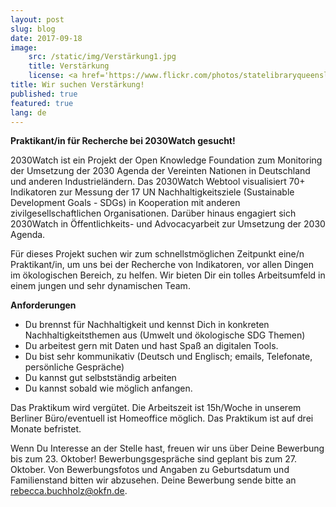 ```yaml
---
layout: post
slug: blog
date: 2017-09-18
image:
    src: /static/img/Verstärkung1.jpg
    title: Verstärkung
    license: <a href='https://www.flickr.com/photos/statelibraryqueensland/3219069891/in/photolist-5Uszk2-9uR1dn-8njtj3-ajsBLH-bFoYtX-fmHa3L-fcvwEM-6Rs7a9-8amQJJ-dWXUzG-cqAKgJ-hKCuvT-qoHkXL-9D3vSu-8rWEFV-cL1xu1-6Ro4c6-6Ro3HX-8nYiep-6o6cpV-6pAPsT-6bJirV-9nw5zW-ecrAZB-c4cVC7-hHPTBe-dcE2YL-9WeSMp-cKXUgN-64ESGS-fepHQ1-qrf3jr-bUr4os-ec3yXd-bsu6Co-9M5sip-8o2y1s-8njtAL-8njs8S-dWXV4w-5J7Q2k-qh8Dht-8ngjUD-8vNAMa-4i7B9z-6pEXQf-5SGTuA-9s7jAX-8njsXS-ek1kNh'>CCO</a>
title: Wir suchen Verstärkung!
published: true
featured: true
lang: de
---
```


<b>Praktikant/in für Recherche bei 2030Watch gesucht!</b>

2030Watch ist ein Projekt der Open Knowledge Foundation zum Monitoring der Umsetzung der 2030 Agenda der Vereinten Nationen in Deutschland und anderen Industrieländern. Das 2030Watch Webtool visualisiert 70+ Indikatoren zur Messung der 17 UN Nachhaltigkeitsziele (Sustainable Development Goals - SDGs) in Kooperation mit anderen zivilgesellschaftlichen Organisationen. Darüber hinaus engagiert sich 2030Watch in Öffentlichkeits- und Advocacyarbeit zur Umsetzung der 2030 Agenda.

Für dieses Projekt suchen wir zum schnellstmöglichen Zeitpunkt eine/n Praktikant/in, um uns bei der Recherche von Indikatoren, vor allen Dingen im ökologischen Bereich, zu helfen.  Wir bieten Dir ein tolles Arbeitsumfeld in einem jungen und sehr dynamischen Team.

**Anforderungen**

* Du brennst für Nachhaltigkeit und kennst Dich in konkreten Nachhaltigkeitsthemen aus (Umwelt und ökologische SDG Themen)  
* Du arbeitest gern mit Daten und hast Spaß an digitalen Tools.
* Du bist sehr kommunikativ (Deutsch und Englisch; emails, Telefonate, persönliche Gespräche)
* Du kannst gut selbstständig arbeiten
* Du kannst sobald wie möglich anfangen.

Das Praktikum wird vergütet. Die Arbeitszeit ist 15h/Woche in unserem Berliner Büro/eventuell ist Homeoffice möglich. Das Praktikum ist auf drei Monate befristet.

Wenn Du Interesse an der Stelle hast, freuen wir uns über Deine Bewerbung bis zum 23. Oktober! Bewerbungsgespräche sind geplant bis zum 27. Oktober. Von Bewerbungsfotos und Angaben zu Geburtsdatum und Familienstand bitten wir abzusehen. Deine Bewerbung sende bitte an <a href="mailto:rebecca.buchholz@okfn.de">rebecca.buchholz@okfn.de</a>.
